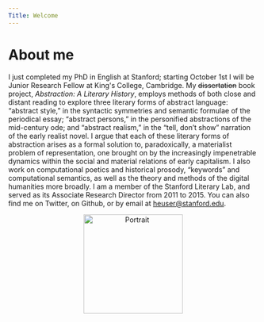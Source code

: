```yaml
---
Title: Welcome
---
```


# About me

I just completed my PhD in English at Stanford; starting October 1st I will be Junior Research Fellow at King's College, Cambridge. My ~~dissertation~~ book project, _Abstraction: A Literary History_, employs methods of both close and distant reading to explore three literary forms of abstract language: “abstract style,” in the syntactic symmetries and semantic formulae of the periodical essay; “abstract persons,” in the personified abstractions of the mid-century ode; and “abstract realism,” in the “tell, don’t show” narration of the early realist novel. I argue that each of these literary forms of abstraction arises as a formal solution to, paradoxically, a materialist problem of representation, one brought on by the increasingly impenetrable dynamics within the social and material relations of early capitalism. I also work on computational poetics and historical prosody, “keywords” and computational semantics, as well as the theory and methods of the digital humanities more broadly. I am a member of the Stanford Literary Lab, and served as its Associate Research Director from 2011 to 2015. You can also find me on Twitter, on Github, or by email at [heuser@stanford.edu](mailto:heuser@stanford.edu).

<center><img src="%base_url%/assets/website-profile.png" alt="Portrait" width="200"></img></center>
